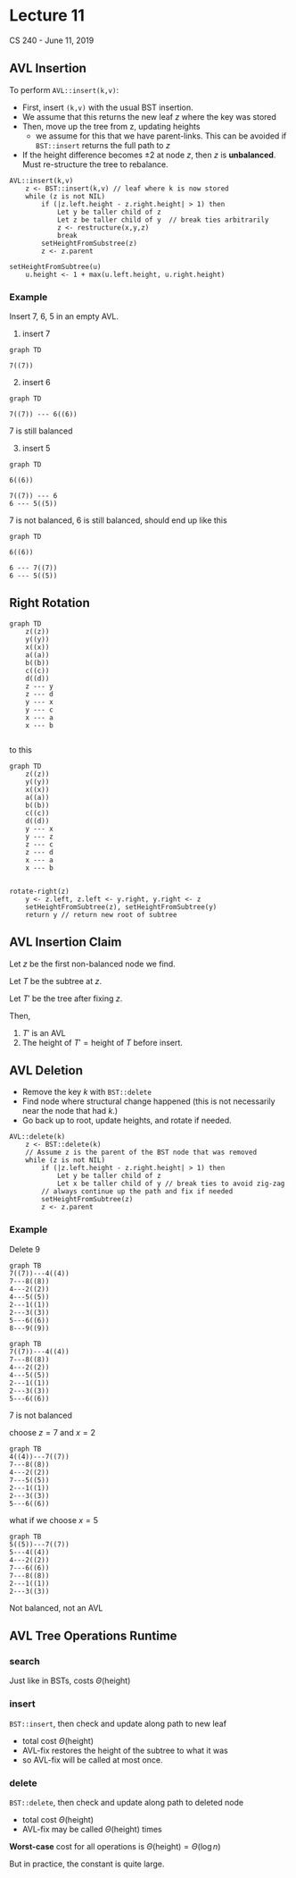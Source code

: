 # Lecture 11

CS 240 - June 11, 2019



## AVL Insertion

To perform `AVL::insert(k,v)`:

- First, insert `(k,v)` with the usual BST insertion.
- We assume that this returns the new leaf $z$ where the key was stored
- Then, move up the tree from z, updating heights
  - we assume for this that we have parent-links. This can be avoided if `BST::insert` returns the full path to $z$
- If the height difference becomes $\pm 2$ at node $z$, then $z$ is **unbalanced**. Must re-structure the tree to rebalance.

```pseudocode
AVL::insert(k,v)
	z <- BST::insert(k,v) // leaf where k is now stored
	while (z is not NIL)
		if (|z.left.height - z.right.height| > 1) then
			Let y be taller child of z
			Let z be taller child of y  // break ties arbitrarily
			z <- restructure(x,y,z)
			break
		setHeightFromSubstree(z)
		z <- z.parent

setHeightFromSubtree(u)
	u.height <- 1 + max(u.left.height, u.right.height)
```



### Example

Insert 7, 6, 5 in an empty AVL.

1. insert 7

```mermaid
graph TD

7((7))
```



2. insert 6

```mermaid
graph TD

7((7)) --- 6((6))
```

7 is still balanced



3. insert 5

```mermaid
graph TD

6((6))

7((7)) --- 6
6 --- 5((5))
```

7 is not balanced, 6 is still balanced, should end up like this

```mermaid
graph TD

6((6))

6 --- 7((7))
6 --- 5((5))
```



## Right Rotation

```mermaid
graph TD
	z((z))
	y((y))
	x((x))
	a((a))
	b((b))
	c((c))
	d((d))
	z --- y
	z --- d
	y --- x
	y --- c
	x --- a
	x --- b
	
```

to this

```mermaid
graph TD
	z((z))
	y((y))
	x((x))
	a((a))
	b((b))
	c((c))
	d((d))
	y --- x
	y --- z
	z --- c
	z --- d
	x --- a
	x --- b
	
```



```pseudocode
rotate-right(z)
	y <- z.left, z.left <- y.right, y.right <- z
	setHeightFromSubtree(z), setHeightFromSubtree(y)
	return y // return new root of subtree
```



## AVL Insertion Claim

Let $z$ be the first non-balanced node we find.

Let $T$ be the subtree at $z$.

Let $T'$ be the tree after fixing $z$.

Then,

1. $T'$ is an AVL
2. The height of $T' = \text{height of } T$ before insert. 



## AVL Deletion

- Remove the key $k$ with `BST::delete`
- Find node where structural change happened (this is not necessarily near the node that had $k$.)
- Go back up to root, update heights, and rotate if needed.

```pseudocode
AVL::delete(k)
	z <- BST::delete(k)
	// Assume z is the parent of the BST node that was removed
	while (z is not NIL)
		if (|z.left.height - z.right.height| > 1) then
			Let y be taller child of z
			Let x be taller child of y // break ties to avoid zig-zag
		// always continue up the path and fix if needed
		setHeightFromSubtree(z)
		z <- z.parent
```



### Example

Delete 9

```mermaid
graph TB
7((7))---4((4))
7---8((8))
4---2((2))
4---5((5))
2---1((1))
2---3((3))
5---6((6))
8---9((9))
```



```mermaid
graph TB
7((7))---4((4))
7---8((8))
4---2((2))
4---5((5))
2---1((1))
2---3((3))
5---6((6))

```

7 is not balanced

choose $z = 7$ and $x = 2$

```mermaid
graph TB
4((4))---7((7))
7---8((8))
4---2((2))
7---5((5))
2---1((1))
2---3((3))
5---6((6))
```

what if we choose $x = 5$

```mermaid
graph TB
5((5))---7((7))
5---4((4))
4---2((2))
7---6((6))
7---8((8))
2---1((1))
2---3((3))
```

Not balanced, not an AVL



## AVL Tree Operations Runtime

### search

Just like in BSTs, costs $\Theta(\text{height})$

### insert

`BST::insert`, then check and update along path to new leaf

- total cost $\Theta(\text{height})$
- AVL-fix restores the height of the subtree to what it was
- so AVL-fix will be called at most once.

### delete

`BST::delete`, then check and update along path to deleted node

- total cost $\Theta(\text{height})$
- AVL-fix may be called $\Theta(\text{height})$ times



**Worst-case** cost for all operations is $\Theta(\text{height}) = \Theta(\log n)$

But in practice, the constant is quite large.

